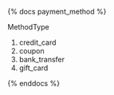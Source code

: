 {% docs payment_method %}

MethodType

1. credit_card
2. coupon
3. bank_transfer
4. gift_card

{% enddocs %}
